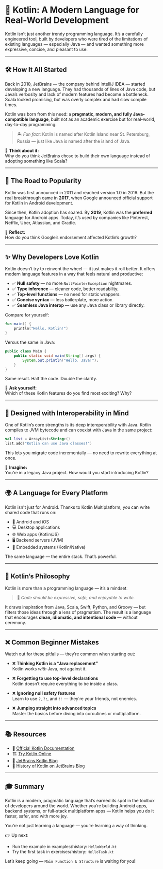 # 📖 Kotlin: A Modern Language for Real-World Development

Kotlin isn’t just another trendy programming language. It’s a carefully engineered tool, built by developers who were tired of the limitations of existing languages — especially Java — and wanted something more expressive, concise, and pleasant to use.

---

## 🛠 How It All Started

Back in 2010, JetBrains — the company behind IntelliJ IDEA — started developing a new language. They had thousands of lines of Java code, but Java’s verbosity and lack of modern features had become a bottleneck. Scala looked promising, but was overly complex and had slow compile times.

Kotlin was born from this need: a **pragmatic, modern, and fully Java-compatible language**, built not as an academic exercise but for real-world, day-to-day programming.

> 🏝️ *Fun fact*: Kotlin is named after Kotlin Island near St. Petersburg, Russia — just like Java is named after the island of Java.

💬 **Think about it:**  
Why do you think JetBrains chose to build their own language instead of adopting something like Scala?

---

## 🚀 The Road to Popularity

Kotlin was first announced in 2011 and reached version 1.0 in 2016. But the real breakthrough came in **2017**, when Google announced official support for Kotlin in Android development.

Since then, Kotlin adoption has soared. By **2019**, Kotlin was the **preferred** language for Android apps. Today, it’s used by companies like Pinterest, Netflix, Uber, Atlassian, and Gradle.

💬 **Reflect:**  
How do you think Google’s endorsement affected Kotlin’s growth?

---

## ✨ Why Developers Love Kotlin

Kotlin doesn’t try to reinvent the wheel — it just makes it roll better. It offers modern language features in a way that feels natural and productive:

- ✅ **Null safety** — no more `NullPointerException` nightmares.
- ✅ **Type inference** — cleaner code, better readability.
- ✅ **Top-level functions** — no need for static wrappers.
- ✅ **Concise syntax** — less boilerplate, more action.
- ✅ **Seamless Java interop** — use any Java class or library directly.

Compare for yourself:

```kotlin
fun main() {
    println("Hello, Kotlin!")
}
```

Versus the same in Java:

```java
public class Main {
    public static void main(String[] args) {
        System.out.println("Hello, Java!");
    }
}
```

Same result. Half the code. Double the clarity.

💬 **Ask yourself:**  
Which of these Kotlin features do you find most exciting? Why?

---

## 🔬 Designed with Interoperability in Mind

One of Kotlin’s core strengths is its deep interoperability with Java. Kotlin compiles to JVM bytecode and can coexist with Java in the same project:

```kotlin
val list = ArrayList<String>()
list.add("Kotlin can use Java classes!")
```

This lets you migrate code incrementally — no need to rewrite everything at once.

💬 **Imagine:**  
You’re in a legacy Java project. How would you start introducing Kotlin?

---

## 🌍 A Language for Every Platform

Kotlin isn't just for Android. Thanks to Kotlin Multiplatform, you can write shared code that runs on:

- 📱 Android and iOS
- 💻 Desktop applications
- 🌐 Web apps (Kotlin/JS)
- 🖥️ Backend servers (JVM)
- 🧪 Embedded systems (Kotlin/Native)

The same language — the entire stack. That’s powerful.

---

## 🧠 Kotlin’s Philosophy

Kotlin is more than a programming language — it’s a mindset:

> 💬 *Code should be expressive, safe, and enjoyable to write.*

It draws inspiration from Java, Scala, Swift, Python, and Groovy — but filters those ideas through a lens of pragmatism. The result is a language that encourages **clean, idiomatic, and intentional code** — without ceremony.

---

## ❌ Common Beginner Mistakes

Watch out for these pitfalls — they’re common when starting out:

- ❌ **Thinking Kotlin is a “Java replacement”**  
  Kotlin works *with* Java, not against it.

- ❌ **Forgetting to use top-level declarations**  
  Kotlin doesn’t require everything to be inside a class.

- ❌ **Ignoring null safety features**  
  Learn to use `?`, `?:`, and `!!` — they're your friends, not enemies.

- ❌ **Jumping straight into advanced topics**  
  Master the basics before diving into coroutines or multiplatform.

---

## 📚 Resources

- 🧭 [Official Kotlin Documentation](https://kotlinlang.org/docs/home.html)
- 🏗️ [Try Kotlin Online](https://play.kotlinlang.org/)
- 📝 [JetBrains Kotlin Blog](https://blog.jetbrains.com/kotlin/)
- 📖 [History of Kotlin on JetBrains Blog](https://blog.jetbrains.com/kotlin/2011/07/hello-world-2/)

---

## 🎓 Summary

Kotlin is a modern, pragmatic language that’s earned its spot in the toolbox of developers around the world. Whether you’re building Android apps, backend systems, or full-stack multiplatform apps — Kotlin helps you do it faster, safer, and with more joy.

You’re not just learning a language — you’re learning a way of thinking.

👉 Up next:
- Run the example in examples/history: `HelloWorld.kt`
- Try the first task in exercises/history: `HelloTask.kt`

Let’s keep going — `Main Function & Structure` is waiting for you!
